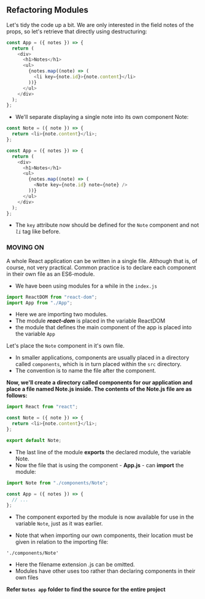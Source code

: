 ## Refactoring Modules

Let's tidy the code up a bit. We are only interested in the field notes of the props, so let's retrieve that directly using destructuring:

```js
const App = ({ notes }) => {
  return (
    <div>
      <h1>Notes</h1>
      <ul>
        {notes.map((note) => (
          <li key={note.id}>{note.content}</li>
        ))}
      </ul>
    </div>
  );
};
```

- We'll separate displaying a single note into its own component Note:

```js
const Note = ({ note }) => {
  return <li>{note.content}</li>;
};

const App = ({ notes }) => {
  return (
    <div>
      <h1>Notes</h1>
      <ul>
        {notes.map((note) => (
          <Note key={note.id} note={note} />
        ))}
      </ul>
    </div>
  );
};
```

- The `key` attribute now should be defined for the `Note` component and not _`li`_ tag like before.

### **MOVING ON**

A whole React application can be written in a single file. Although that is, of course, not very practical. Common practice is to declare each component in their own file as an ES6-module.

- We have been using modules for a while in the `index.js`

```js
import ReactDOM from "react-dom";
import App from "./App";
```

- Here we are importing two modules.
- The module **_react-dom_** is placed in the variable ReactDOM
- the module that defines the main component of the app is placed into the variable `App`

Let's place the `Note` component in it's own file.

- In smaller applications, components are usually placed in a directory called `components`, which is in turn placed within the `src` directory.
- The convention is to name the file after the component.

**Now, we'll create a directory called components for our application and place a file named Note.js inside. The contents of the Note.js file are as follows:**

```js
import React from "react";

const Note = ({ note }) => {
  return <li>{note.content}</li>;
};

export default Note;
```

- The last line of the module **exports** the declared module, the variable Note.
- Now the file that is using the component - **App.js** - can **import** the module:

```js
import Note from "./components/Note";

const App = ({ notes }) => {
  // ...
};
```

- The component exported by the module is now available for use in the variable `Note`, just as it was earlier.

- Note that when importing our own components, their location must be given in relation to the importing file:

```
'./components/Note'
```

- Here the filename extension .js can be omitted.
- Modules have other uses too rather than declaring components in their own files

**Refer `Notes app` folder to find the source for the entire project**

